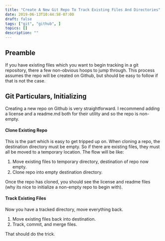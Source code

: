 ```yaml
---
title: "Create A New Git Repo To Track Existing Files And Directories"
date: 2019-06-13T10:44:58-07:00
draft: false
tags: ["git", "github", ]
topics: []
description: ""
---
```


## Preamble

If you have existing files which you want to begin tracking in a git repository, there a few non-obvious hoops to jump through. This process assumes the repo will be created on Github, but should be easy to follow if that is not the case.

## Git Particulars, Initializing

Creating a new repo on Github is very straightforward. I recommend adding a license and a readme.md both for their utility and so the repo is non-empty.

#### Clone Existing Repo

This is the part which is easy to get tripped up on. When cloning a repo, the destination directory must be empty. So if there are existing files, they must all be moved to a temporary location. The flow will be like:

1. Move existing files to temporary directory, destination of repo now empty.
2. Clone repo into empty destination directory.

Once the repo has cloned, you should see the license and readme files (why its nice to initialize a non-empty repo to begin with).

#### Track Existing Files

Now you have a tracked directory, move everything back.

1. Move existing files back into destination.
2. Track, commit, and merge files.

That should do the trick.
